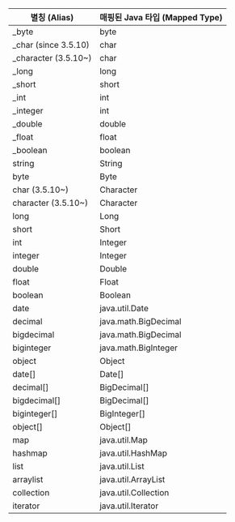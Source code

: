 | **별칭 (Alias)** | **매핑된 Java 타입 (Mapped Type)** |
| --- | --- |
| _byte | byte |
| _char (since 3.5.10) | char |
| _character (3.5.10~) | char |
| _long | long |
| _short | short |
| _int | int |
| _integer | int |
| _double | double |
| _float | float |
| _boolean | boolean |
| string | String |
| byte | Byte |
| char (3.5.10~) | Character |
| character (3.5.10~) | Character |
| long | Long |
| short | Short |
| int | Integer |
| integer | Integer |
| double | Double |
| float | Float |
| boolean | Boolean |
| date | java.util.Date |
| decimal | java.math.BigDecimal |
| bigdecimal | java.math.BigDecimal |
| biginteger | java.math.BigInteger |
| object | Object |
| date[] | Date[] |
| decimal[] | BigDecimal[] |
| bigdecimal[] | BigDecimal[] |
| biginteger[] | BigInteger[] |
| object[] | Object[] |
| map | java.util.Map |
| hashmap | java.util.HashMap |
| list | java.util.List |
| arraylist | java.util.ArrayList |
| collection | java.util.Collection |
| iterator | java.util.Iterator |

